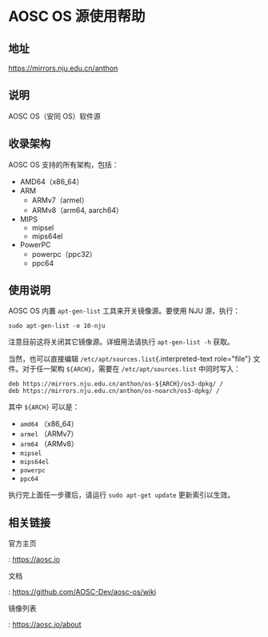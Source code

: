 # AOSC OS 源使用帮助

## 地址

<https://mirrors.nju.edu.cn/anthon>

## 说明

AOSC OS（安同 OS）软件源

## 收录架构

AOSC OS 支持的所有架构，包括：

-   AMD64（x86_64）
-   ARM
    -   ARMv7（armel）
    -   ARMv8（arm64, aarch64）
-   MIPS
    -   mipsel
    -   mips64el
-   PowerPC
    -   powerpc（ppc32）
    -   ppc64

## 使用说明

AOSC OS 内置 `apt-gen-list` 工具来开关镜像源。要使用 NJU 源，执行：

    sudo apt-gen-list -e 10-nju

注意目前这将关闭其它镜像源。详细用法请执行 `apt-gen-list -h` 获取。

当然，也可以直接编辑 `/etc/apt/sources.list`{.interpreted-text
role="file"} 文件。对于任一架构 `${ARCH}`，需要在
`/etc/apt/sources.list`  中同时写入：

    deb https://mirrors.nju.edu.cn/anthon/os-${ARCH}/os3-dpkg/ /
    deb https://mirrors.nju.edu.cn/anthon/os-noarch/os3-dpkg/ /

其中 `${ARCH}` 可以是：

-   `amd64` （x86_64）
-   `armel` （ARMv7）
-   `arm64` （ARMv8）
-   `mipsel`
-   `mips64el`
-   `powerpc`
-   `ppc64`

执行完上面任一步骤后，请运行 `sudo apt-get update` 更新索引以生效。

## 相关链接

官方主页

:   <https://aosc.io>

文档

:   <https://github.com/AOSC-Dev/aosc-os/wiki>

镜像列表

:   <https://aosc.io/about>
